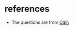 # references

- The questions are from [Odin](https://www.theodinproject.com/courses/ruby-on-rails)
